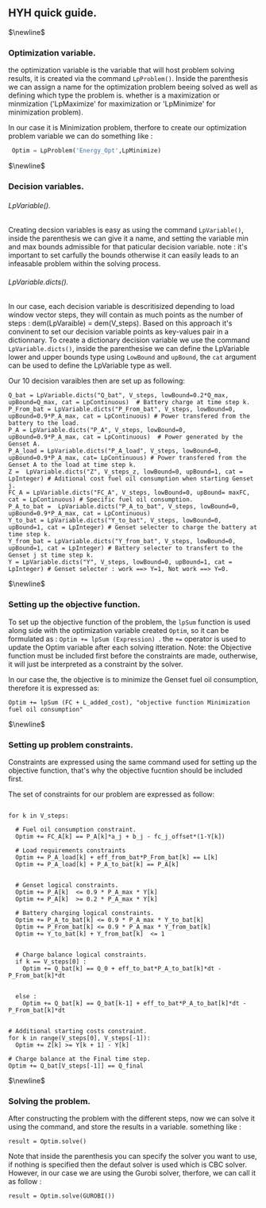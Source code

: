 ## HYH quick guide.

$\newline$ 
### Optimization variable. 

the optimization variable is the variable that will host problem solving results, it is created via the command ```LpProblem()```. Inside the parenthesis we can assign a name for the optimization problem beeing solved as well as defining which type the problem is. whether is a maximization or minmization ('LpMaximize' for maximization or 'LpMinimize' for minimization problem). 

In our case it is Minimization problem, therfore to create our optimization problem variable we can do something like : 

```python 
 Optim = LpProblem('Energy_Opt',LpMinimize)
```

$\newline$ 
### Decision variables. 


###### LpVariable(). 
Creating decsion variables is easy as using the command ```LpVariable()```, inside the parenthesis we can give it a name, and setting the variable min and max bounds admissible for that paticular decision variable.
note : it's important to set carfully the bounds otherwise it can easily leads to an infeasable problem within the solving process.  


###### LpVariable.dicts().
In our case, each decision variable is descritisized depending to load window vector steps, they will contain as much points as the number of steps : dem(LpVaraible) = dem(V_steps). Based on this approach it's convinent to set our decision variable points as key-values pair in a dictionnary. To create a dictionary decision variable we use the command ``LpVariable.dicts()``, inside the parenthesise we can define the LpVariable lower and upper bounds type using ``LowBound`` and ``upBound``, the ``cat`` argument can be used to define the LpVariable type as well. 

Our 10 decision varaibles then are set up as following: 

```
Q_bat = LpVariable.dicts("Q_bat", V_steps, lowBound=0.2*Q_max, upBound=Q_max, cat = LpContinuous)  # Battery charge at time step k.
P_From_bat = LpVariable.dicts("P_From_bat", V_steps, lowBound=0, upBound=0.9*P_A_max, cat = LpContinuous) # Power transfered from the battery to the load.
P_A = LpVariable.dicts("P_A", V_steps, lowBound=0, upBound=0.9*P_A_max, cat = LpContinuous)  # Power generated by the Genset A.
P_A_load = LpVariable.dicts("P_A_load", V_steps, lowBound=0, upBound=0.9*P_A_max, cat= LpContinuous) # Power transfered from the Genset A to the load at time step k.
Z =  LpVariable.dicts("Z", V_steps_z, lowBound=0, upBound=1, cat = LpInteger) # Aditional cost fuel oil consumption when starting Genset j.
FC_A = LpVariable.dicts("FC_A", V_steps, lowBound=0, upBound= maxFC, cat = LpContinuous) # Specific fuel oil consumption.
P_A_to_bat =  LpVariable.dicts("P_A_to_bat", V_steps, lowBound=0, upBound=0.9*P_A_max, cat = LpContinuous) 
Y_to_bat = LpVariable.dicts("Y_to_bat", V_steps, lowBound=0, upBound=1, cat = LpInteger) # Genset selecter to charge the battery at time step k. 
Y_from_bat = LpVariable.dicts("Y_from_bat", V_steps, lowBound=0, upBound=1, cat = LpInteger) # Battery selecter to transfert to the Genset j st time step k.
Y = LpVariable.dicts("Y", V_steps, lowBound=0, upBound=1, cat = LpInteger) # Genset selecter : work ==> Y=1, Not work ==> Y=0. 
```


$\newline$ 
### Setting up the objective function.

To set up the objective function of the problem, the ``lpSum`` function is used along side with the optimization variable created ``Optim``, so it can be formulated as : ``Optim += lpSum (Expression) ``. the ``+=`` operator is used to update the Optim variable after each solving itteration. Note: the Objective function must be included first before the constraints are made, outherwise, it will just be interpreted as a constraint by the solver. 

In our case the, the objective is to minimize the Genset fuel oil consumption, therefore it is expressed as: 

```
Optim += lpSum (FC + L_added_cost), "objective function Minimization fuel oil consumption" 
```


$\newline$ 
### Setting up problem constraints. 

Constraints are expressed using the same command used for setting up the objective function, that's why the objective fucntion should be included first. 

The set of constraints for our problem are expressed as follow:

```

for k in V_steps:

  # Fuel oil consumption constraint.
  Optim += FC_A[k] == P_A[k]*a_j + b_j - fc_j_offset*(1-Y[k]) 

  # Load requirements constraints
  Optim += P_A_load[k] + eff_from_bat*P_From_bat[k] == L[k]  
  Optim += P_A_load[k] + P_A_to_bat[k] == P_A[k] 


  # Genset logical constraints.
  Optim += P_A[k]  <= 0.9 * P_A_max * Y[k]
  Optim += P_A[k]  >= 0.2 * P_A_max * Y[k]

  # Battery charging logical constraints.
  Optim += P_A_to_bat[k] <= 0.9 * P_A_max * Y_to_bat[k]
  Optim += P_From_bat[k] <= 0.9 * P_A_max * Y_from_bat[k]
  Optim += Y_to_bat[k] + Y_from_bat[k]  <= 1
  

  # Charge balance logical constraints.
  if k == V_steps[0] : 
    Optim += Q_bat[k] == Q_0 + eff_to_bat*P_A_to_bat[k]*dt - P_From_bat[k]*dt


  else :   
    Optim += Q_bat[k] == Q_bat[k-1] + eff_to_bat*P_A_to_bat[k]*dt - P_From_bat[k]*dt

    
# Additional starting costs constraint.
for k in range(V_steps[0], V_steps[-1]): 
  Optim += Z[k] >= Y[k + 1] - Y[k] 
  
# Charge balance at the Final time step.
Optim += Q_bat[V_steps[-1]] == Q_final
```


$\newline$ 
### Solving the problem. 

After constructing the problem with the different steps, now we can solve it using the command, and store the results in a variable. something like : 

```
result = Optim.solve() 
```
Note that inside the parenthesis you can specify the solver you want to use, if nothing is specified then the defaut solver is used which is CBC solver. However, in our case we are using the Gurobi solver, therfore, we can call it as follow : 

```
result = Optim.solve(GUROBI())
```